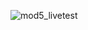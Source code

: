 ![mod5_livetest](https://github.com/Hrkjawad/Flutter/assets/43351652/72fe4c60-926d-4c8e-b3e2-1ca26a24a175)

